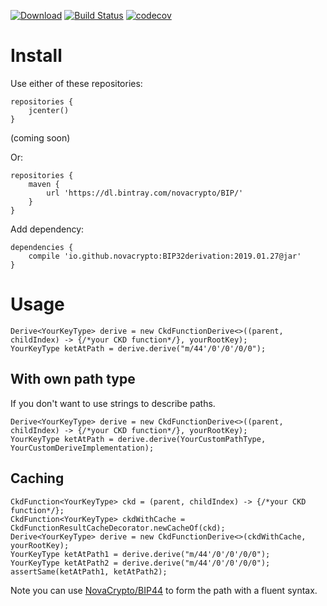 [![Download](https://api.bintray.com/packages/novacrypto/BIP/BIP32derivation/images/download.svg)](https://bintray.com/novacrypto/BIP/BIP32derivation/_latestVersion) [![Build Status](https://travis-ci.org/NovaCrypto/BIP32Derivation.svg?branch=master)](https://travis-ci.org/NovaCrypto/BIP32Derivation) [![codecov](https://codecov.io/gh/NovaCrypto/BIP32derivation/branch/master/graph/badge.svg)](https://codecov.io/gh/NovaCrypto/BIP32derivation)

# Install

Use either of these repositories:

```
repositories {
    jcenter()
}
```
(coming soon)

Or:

```
repositories {
    maven {
        url 'https://dl.bintray.com/novacrypto/BIP/'
    }
}
```

Add dependency:

```
dependencies {
    compile 'io.github.novacrypto:BIP32derivation:2019.01.27@jar'
}

```

# Usage

```
Derive<YourKeyType> derive = new CkdFunctionDerive<>((parent, childIndex) -> {/*your CKD function*/}, yourRootKey);
YourKeyType ketAtPath = derive.derive("m/44'/0'/0'/0/0");
```

## With own path type

If you don't want to use strings to describe paths.

```
Derive<YourKeyType> derive = new CkdFunctionDerive<>((parent, childIndex) -> {/*your CKD function*/}, yourRootKey);
YourKeyType ketAtPath = derive.derive(YourCustomPathType, YourCustomDeriveImplementation);
```

## Caching

```
CkdFunction<YourKeyType> ckd = (parent, childIndex) -> {/*your CKD function*/};
CkdFunction<YourKeyType> ckdWithCache = CkdFunctionResultCacheDecorator.newCacheOf(ckd);
Derive<YourKeyType> derive = new CkdFunctionDerive<>(ckdWithCache, yourRootKey);
YourKeyType ketAtPath1 = derive.derive("m/44'/0'/0'/0/0");
YourKeyType ketAtPath2 = derive.derive("m/44'/0'/0'/0/0");
assertSame(ketAtPath1, ketAtPath2);
```

Note you can use [NovaCrypto/BIP44](https://github.com/NovaCrypto/BIP44) to form the path with a fluent syntax.
